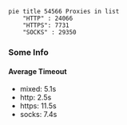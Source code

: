 
```mermaid
pie title 54566 Proxies in list
    "HTTP" : 24066
    "HTTPS": 7731
    "SOCKS" : 29350
```

### Some Info
#### Average Timeout

- mixed: 5.1s
- http: 2.5s
- https: 11.5s
- socks: 7.4s